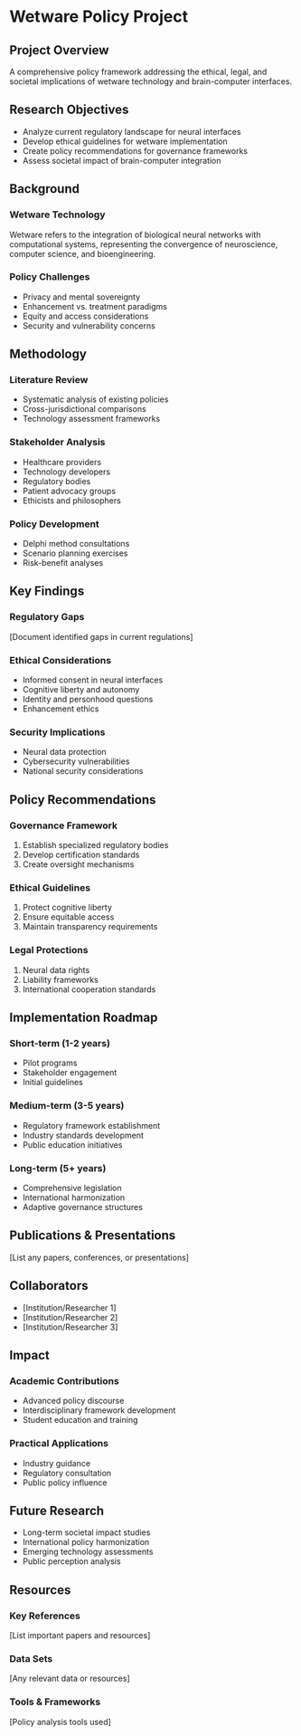 # Wetware Policy Project

## Project Overview

A comprehensive policy framework addressing the ethical, legal, and societal implications of wetware technology and brain-computer interfaces.

## Research Objectives

- Analyze current regulatory landscape for neural interfaces
- Develop ethical guidelines for wetware implementation
- Create policy recommendations for governance frameworks
- Assess societal impact of brain-computer integration

## Background

### Wetware Technology
Wetware refers to the integration of biological neural networks with computational systems, representing the convergence of neuroscience, computer science, and bioengineering.

### Policy Challenges
- Privacy and mental sovereignty
- Enhancement vs. treatment paradigms
- Equity and access considerations
- Security and vulnerability concerns

## Methodology

### Literature Review
- Systematic analysis of existing policies
- Cross-jurisdictional comparisons
- Technology assessment frameworks

### Stakeholder Analysis
- Healthcare providers
- Technology developers
- Regulatory bodies
- Patient advocacy groups
- Ethicists and philosophers

### Policy Development
- Delphi method consultations
- Scenario planning exercises
- Risk-benefit analyses

## Key Findings

### Regulatory Gaps
[Document identified gaps in current regulations]

### Ethical Considerations
- Informed consent in neural interfaces
- Cognitive liberty and autonomy
- Identity and personhood questions
- Enhancement ethics

### Security Implications
- Neural data protection
- Cybersecurity vulnerabilities
- National security considerations

## Policy Recommendations

### Governance Framework
1. Establish specialized regulatory bodies
2. Develop certification standards
3. Create oversight mechanisms

### Ethical Guidelines
1. Protect cognitive liberty
2. Ensure equitable access
3. Maintain transparency requirements

### Legal Protections
1. Neural data rights
2. Liability frameworks
3. International cooperation standards

## Implementation Roadmap

### Short-term (1-2 years)
- Pilot programs
- Stakeholder engagement
- Initial guidelines

### Medium-term (3-5 years)
- Regulatory framework establishment
- Industry standards development
- Public education initiatives

### Long-term (5+ years)
- Comprehensive legislation
- International harmonization
- Adaptive governance structures

## Publications & Presentations

[List any papers, conferences, or presentations]

## Collaborators

- [Institution/Researcher 1]
- [Institution/Researcher 2]
- [Institution/Researcher 3]

## Impact

### Academic Contributions
- Advanced policy discourse
- Interdisciplinary framework development
- Student education and training

### Practical Applications
- Industry guidance
- Regulatory consultation
- Public policy influence

## Future Research

- Long-term societal impact studies
- International policy harmonization
- Emerging technology assessments
- Public perception analysis

## Resources

### Key References
[List important papers and resources]

### Data Sets
[Any relevant data or resources]

### Tools & Frameworks
[Policy analysis tools used]